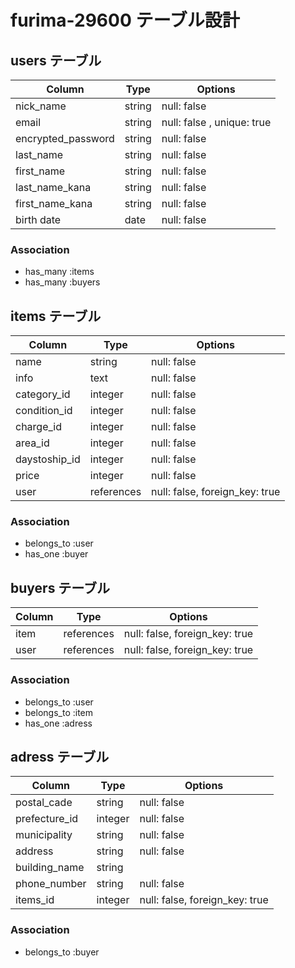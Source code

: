 # furima-29600 テーブル設計

## users テーブル

| Column             | Type   | Options                    |
| -------------------| ------ | ---------------------------|
| nick_name          | string | null: false                |
| email              | string | null: false , unique: true |  
| encrypted_password | string | null: false                |
| last_name          | string | null: false                |
| first_name         | string | null: false                |
| last_name_kana     | string | null: false                |
| first_name_kana    | string | null: false                |
| birth date         | date   | null: false                |

### Association

- has_many :items
- has_many :buyers


## items テーブル

| Column        | Type       | Options     |
| --------------|------------|--------------------------------|
| name          | string     | null: false                    |
| info          | text       | null: false                    |
| category_id   | integer    | null: false                    |
| condition_id  | integer    | null: false                    |
| charge_id     | integer    | null: false                    |
| area_id       | integer    | null: false                    |
| daystoship_id | integer    | null: false                    |
| price         | integer    | null: false                    |
| user          | references | null: false, foreign_key: true |

### Association
- belongs_to :user
- has_one :buyer



## buyers テーブル

| Column              | Type       | Options                        |
| --------------------| ---------- | ------------------------------ |
| item                | references | null: false, foreign_key: true |
| user                | references | null: false, foreign_key: true |

### Association
- belongs_to :user
- belongs_to :item
- has_one :adress


## adress テーブル

| Column        | Type    | Options                        |
| ------------- | --------| -------------------------------|
| postal_cade   | string  | null: false                    |
| prefecture_id | integer | null: false                    |
| municipality  | string  | null: false                    |
| address       | string  | null: false                    |
| building_name | string  |                                |
| phone_number  | string  | null: false                    |
| items_id      | integer | null: false, foreign_key: true |

### Association
- belongs_to :buyer
